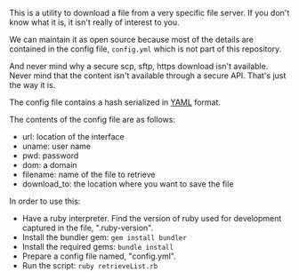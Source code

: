 This is a utility to download a file from a very specific file server.
If you don't know what it is, it isn't really of interest to you.

We can maintain it as open source because most of the details are contained
in the config file, `config.yml` which is not part of this repository.

And never mind why a secure scp, sftp, https download isn't available.
Never mind that the content isn't available through a secure API.
That's just the way it is.

The config file contains a hash serialized in
[YAML](http://yaml.org/spec/1.1/current.html) format.

The contents of the config file are as follows:

- url: location of the interface
- uname: user name
- pwd: password
- dom: a domain
- filename: name of the file to retrieve
- download_to: the location where you want to save the file

In order to use this:

- Have a ruby interpreter.
Find the version of ruby used for development captured in the file, ".ruby-version".
- Install the bundler gem: `gem install bundler`
- Install the required gems: `bundle install`
- Prepare a config file named, "config.yml".
- Run the script: `ruby retrieveList.rb`
